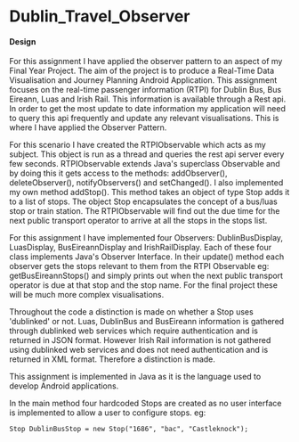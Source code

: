 Dublin_Travel_Observer
======================
#### Design

For this assignment I have applied the observer pattern to an aspect of my Final Year Project. The aim of the project is to produce a Real-Time Data Visualisation and Journey Planning Android Application. This assignment focuses on the real-time passenger information (RTPI) for Dublin Bus, Bus Eireann, Luas and Irish Rail. This information is available through a Rest api. In order to get the most update to date information my application will need to query this api frequently and update any relevant visualisations. This is where I have applied the Observer Pattern. 

For this scenario I have created the RTPIObservable which acts as my subject. This object is run as a thread and queries the rest api server every few seconds. RTPIObservable extends Java's superclass Observable and by doing this it gets access to the methods: addObserver(), deleteObserver(), notifyObservers() and setChanged(). I also implemented my own method addStop(). This method takes an object of type Stop adds it to a list of stops. The object Stop encapsulates the concept of a bus/luas stop or train station. The RTPIObservable will find out the due time for the next public transport operator to arrive at all the stops in the stops list. 

For this assignment I have implemented four Observers: DublinBusDisplay, LuasDisplay, BusEireannDisplay and IrishRailDisplay. Each of these four class implements Java's Observer Interface. In their update() method each observer gets the stops relevant to them from the RTPI Observable eg: getBusEireannStops() and simply prints out when the next public transport operator is due at that stop and the stop name. For the final project these will be much more complex visualisations.

Throughout the code a distinction is made on whether a Stop uses 'dublinked' or not. Luas, DublinBus and BusEireann information is gathered through dublinked web services which require authentication and is returned in JSON format. However Irish Rail information is not gathered using dublinked web services and does not need authentication and is returned in XML format. Therefore a distinction is made. 

This assignment is implemented in Java as it is the language used to develop Android applications. 

In the main method four hardcoded Stops are created as no user interface is implemented to allow a user to configure stops. eg: 

```
Stop DublinBusStop = new Stop("1686", "bac", "Castleknock"); 
```
